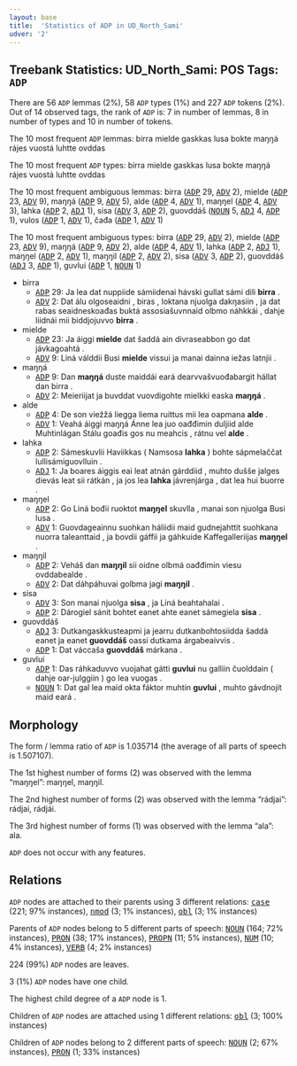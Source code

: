 ```yaml
---
layout: base
title:  'Statistics of ADP in UD_North_Sami'
udver: '2'
---
```


## Treebank Statistics: UD_North_Sami: POS Tags: `ADP`

There are 56 `ADP` lemmas (2%), 58 `ADP` types (1%) and 227 `ADP` tokens (2%).
Out of 14 observed tags, the rank of `ADP` is: 7 in number of lemmas, 8 in number of types and 10 in number of tokens.

The 10 most frequent `ADP` lemmas: birra mielde gaskkas lusa bokte maŋŋá rájes vuostá luhtte ovddas

The 10 most frequent `ADP` types:  birra mielde gaskkas lusa bokte maŋŋá rájes vuostá luhtte ovddas

The 10 most frequent ambiguous lemmas: birra (<tt><a href="sme-pos-ADP.html">ADP</a></tt> 29, <tt><a href="sme-pos-ADV.html">ADV</a></tt> 2), mielde (<tt><a href="sme-pos-ADP.html">ADP</a></tt> 23, <tt><a href="sme-pos-ADV.html">ADV</a></tt> 9), maŋŋá (<tt><a href="sme-pos-ADP.html">ADP</a></tt> 9, <tt><a href="sme-pos-ADV.html">ADV</a></tt> 5), alde (<tt><a href="sme-pos-ADP.html">ADP</a></tt> 4, <tt><a href="sme-pos-ADV.html">ADV</a></tt> 1), maŋŋel (<tt><a href="sme-pos-ADP.html">ADP</a></tt> 4, <tt><a href="sme-pos-ADV.html">ADV</a></tt> 3), lahka (<tt><a href="sme-pos-ADP.html">ADP</a></tt> 2, <tt><a href="sme-pos-ADJ.html">ADJ</a></tt> 1), sisa (<tt><a href="sme-pos-ADV.html">ADV</a></tt> 3, <tt><a href="sme-pos-ADP.html">ADP</a></tt> 2), guovddáš (<tt><a href="sme-pos-NOUN.html">NOUN</a></tt> 5, <tt><a href="sme-pos-ADJ.html">ADJ</a></tt> 4, <tt><a href="sme-pos-ADP.html">ADP</a></tt> 1), vulos (<tt><a href="sme-pos-ADP.html">ADP</a></tt> 1, <tt><a href="sme-pos-ADV.html">ADV</a></tt> 1), čađa (<tt><a href="sme-pos-ADP.html">ADP</a></tt> 1, <tt><a href="sme-pos-ADV.html">ADV</a></tt> 1)

The 10 most frequent ambiguous types:  birra (<tt><a href="sme-pos-ADP.html">ADP</a></tt> 29, <tt><a href="sme-pos-ADV.html">ADV</a></tt> 2), mielde (<tt><a href="sme-pos-ADP.html">ADP</a></tt> 23, <tt><a href="sme-pos-ADV.html">ADV</a></tt> 9), maŋŋá (<tt><a href="sme-pos-ADP.html">ADP</a></tt> 9, <tt><a href="sme-pos-ADV.html">ADV</a></tt> 2), alde (<tt><a href="sme-pos-ADP.html">ADP</a></tt> 4, <tt><a href="sme-pos-ADV.html">ADV</a></tt> 1), lahka (<tt><a href="sme-pos-ADP.html">ADP</a></tt> 2, <tt><a href="sme-pos-ADJ.html">ADJ</a></tt> 1), maŋŋel (<tt><a href="sme-pos-ADP.html">ADP</a></tt> 2, <tt><a href="sme-pos-ADV.html">ADV</a></tt> 1), maŋŋil (<tt><a href="sme-pos-ADP.html">ADP</a></tt> 2, <tt><a href="sme-pos-ADV.html">ADV</a></tt> 2), sisa (<tt><a href="sme-pos-ADV.html">ADV</a></tt> 3, <tt><a href="sme-pos-ADP.html">ADP</a></tt> 2), guovddáš (<tt><a href="sme-pos-ADJ.html">ADJ</a></tt> 3, <tt><a href="sme-pos-ADP.html">ADP</a></tt> 1), guvlui (<tt><a href="sme-pos-ADP.html">ADP</a></tt> 1, <tt><a href="sme-pos-NOUN.html">NOUN</a></tt> 1)


* birra
  * <tt><a href="sme-pos-ADP.html">ADP</a></tt> 29: Ja lea dat nuppiide sámiidenai hávski gullat sámi dili <b>birra</b> .
  * <tt><a href="sme-pos-ADV.html">ADV</a></tt> 2: Dat álu olgoseaidni , biras , loktana njuolga dakŋasiin , ja dat rabas seaidneskoađas buktá assosiašuvnnaid olbmo náhkkái , dahje liidnái mii biddjojuvvo <b>birra</b> .
* mielde
  * <tt><a href="sme-pos-ADP.html">ADP</a></tt> 23: Ja áiggi <b>mielde</b> dat šaddá ain divraseabbon go dat jávkagoahtá .
  * <tt><a href="sme-pos-ADV.html">ADV</a></tt> 9: Liná válddii Busi <b>mielde</b> vissui ja manai dainna iežas latnjii .
* maŋŋá
  * <tt><a href="sme-pos-ADP.html">ADP</a></tt> 9: Dan <b>maŋŋá</b> duste maiddái eará dearvvašvuođabargit hállat dan birra .
  * <tt><a href="sme-pos-ADV.html">ADV</a></tt> 2: Meieriijat ja buvddat vuovdigohte mielkki easka <b>maŋŋá</b> .
* alde
  * <tt><a href="sme-pos-ADP.html">ADP</a></tt> 4: De son viežžá liegga liema ruittus mii lea oapmana <b>alde</b> .
  * <tt><a href="sme-pos-ADV.html">ADV</a></tt> 1: Veahá áiggi maŋŋá Ánne lea juo oađđimin duljiid alde Muhtinlágan Stálu goađis gos nu meahcis , rátnu vel <b>alde</b> .
* lahka
  * <tt><a href="sme-pos-ADP.html">ADP</a></tt> 2: Sámeskuvlii Haviikkas ( Namsosa <b>lahka</b> ) bohte sápmelaččat lullisámiguovlluin .
  * <tt><a href="sme-pos-ADJ.html">ADJ</a></tt> 1: Ja boares áiggis eai leat atnán gárddiid , muhto dušše jalges dievás leat sii rátkán , ja jos lea <b>lahka</b> jávrenjárga , dat lea hui buorre .
* maŋŋel
  * <tt><a href="sme-pos-ADP.html">ADP</a></tt> 2: Go Liná bođii ruoktot <b>maŋŋel</b> skuvlla , manai son njuolga Busi lusa .
  * <tt><a href="sme-pos-ADV.html">ADV</a></tt> 1: Guovdageainnu suohkan háliidii maid gudnejahttit suohkana nuorra taleanttaid , ja bovdii gáffii ja gáhkuide Kaffegalleriijas <b>maŋŋel</b> .
* maŋŋil
  * <tt><a href="sme-pos-ADP.html">ADP</a></tt> 2: Veháš dan <b>maŋŋil</b> sii oidne olbmá oađđimin viesu ovddabealde .
  * <tt><a href="sme-pos-ADV.html">ADV</a></tt> 2: Dat dáhpáhuvai golbma jagi <b>maŋŋil</b> .
* sisa
  * <tt><a href="sme-pos-ADV.html">ADV</a></tt> 3: Son manai njuolga <b>sisa</b> , ja Liná beahtahalai .
  * <tt><a href="sme-pos-ADP.html">ADP</a></tt> 2: Dárogiel sánit bohtet eanet ahte eanet sámegiela <b>sisa</b> .
* guovddáš
  * <tt><a href="sme-pos-ADJ.html">ADJ</a></tt> 3: Dutkangaskkusteapmi ja jearru dutkanbohtosiidda šaddá eanet ja eanet <b>guovddáš</b> oassi dutkama árgabeaivvis .
  * <tt><a href="sme-pos-ADP.html">ADP</a></tt> 1: Dat váccaša <b>guovddáš</b> márkana .
* guvlui
  * <tt><a href="sme-pos-ADP.html">ADP</a></tt> 1: Das ráhkaduvvo vuojahat gátti <b>guvlui</b> nu galliin čuolddain ( dahje oar-julggiin ) go lea vuogas .
  * <tt><a href="sme-pos-NOUN.html">NOUN</a></tt> 1: Dat gal lea maid okta fáktor muhtin <b>guvlui</b> , muhto gávdnojit maid eará .

## Morphology

The form / lemma ratio of `ADP` is 1.035714 (the average of all parts of speech is 1.507107).

The 1st highest number of forms (2) was observed with the lemma “maŋŋel”: maŋŋel, maŋŋil.

The 2nd highest number of forms (2) was observed with the lemma “rádjai”: rádjai, rádjái.

The 3rd highest number of forms (1) was observed with the lemma “ala”: ala.

`ADP` does not occur with any features.


## Relations

`ADP` nodes are attached to their parents using 3 different relations: <tt><a href="sme-dep-case.html">case</a></tt> (221; 97% instances), <tt><a href="sme-dep-nmod.html">nmod</a></tt> (3; 1% instances), <tt><a href="sme-dep-obl.html">obl</a></tt> (3; 1% instances)

Parents of `ADP` nodes belong to 5 different parts of speech: <tt><a href="sme-pos-NOUN.html">NOUN</a></tt> (164; 72% instances), <tt><a href="sme-pos-PRON.html">PRON</a></tt> (38; 17% instances), <tt><a href="sme-pos-PROPN.html">PROPN</a></tt> (11; 5% instances), <tt><a href="sme-pos-NUM.html">NUM</a></tt> (10; 4% instances), <tt><a href="sme-pos-VERB.html">VERB</a></tt> (4; 2% instances)

224 (99%) `ADP` nodes are leaves.

3 (1%) `ADP` nodes have one child.

The highest child degree of a `ADP` node is 1.

Children of `ADP` nodes are attached using 1 different relations: <tt><a href="sme-dep-obl.html">obl</a></tt> (3; 100% instances)

Children of `ADP` nodes belong to 2 different parts of speech: <tt><a href="sme-pos-NOUN.html">NOUN</a></tt> (2; 67% instances), <tt><a href="sme-pos-PRON.html">PRON</a></tt> (1; 33% instances)

